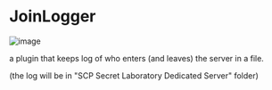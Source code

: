 # JoinLogger
![image](https://github.com/user-attachments/assets/8530efd1-19e9-4810-b13f-7c468d8cb70b)



a plugin that keeps log of who enters (and leaves) the server in a file.

(the log will be in "SCP Secret Laboratory Dedicated Server" folder)
